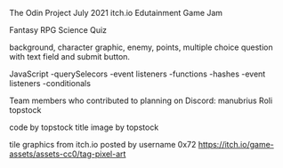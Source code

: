The Odin Project July 2021 itch.io Edutainment Game Jam

Fantasy RPG Science Quiz

background, character graphic, enemy, points, multiple choice question with text field and submit button. 


JavaScript
-querySelecors
-event listeners
-functions
-hashes
-event listeners
-conditionals


Team members who contributed to planning on Discord:
manubrius
Roli
topstock


code by topstock
title image by topstock

tile graphics from itch.io posted by username 0x72
https://itch.io/game-assets/assets-cc0/tag-pixel-art